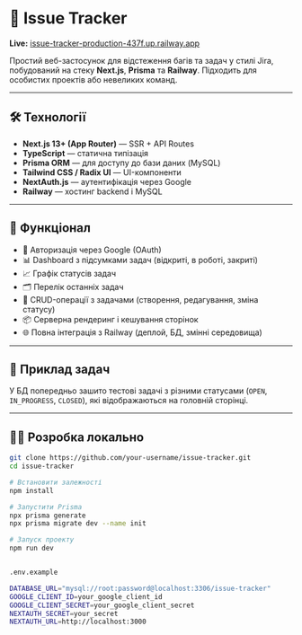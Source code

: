 # 🐛 Issue Tracker

**Live:** [issue-tracker-production-437f.up.railway.app](https://issue-tracker-production-437f.up.railway.app)

Простий веб-застосунок для відстеження багів та задач у стилі Jira, побудований на стеку **Next.js**, **Prisma** та **Railway**. Підходить для особистих проектів або невеликих команд.

---

## 🛠️ Технології

- **Next.js 13+ (App Router)** — SSR + API Routes
- **TypeScript** — статична типізація
- **Prisma ORM** — для доступу до бази даних (MySQL)
- **Tailwind CSS / Radix UI** — UI-компоненти
- **NextAuth.js** — аутентифікація через Google
- **Railway** — хостинг backend і MySQL

---

## 🚀 Функціонал

- 🔐 Авторизація через Google (OAuth)
- 📊 Dashboard з підсумками задач (відкриті, в роботі, закриті)
- 📈 Графік статусів задач
- 🗂️ Перелік останніх задач
- 📝 CRUD-операції з задачами (створення, редагування, зміна статусу)
- 📦 Серверна рендеринг і кешування сторінок
- 🌐 Повна інтеграція з Railway (деплой, БД, змінні середовища)

---

## 🧪 Приклад задач

У БД попередньо зашито тестові задачі з різними статусами (`OPEN`, `IN_PROGRESS`, `CLOSED`), які відображаються на головній сторінці.

---

## 🧑‍💻 Розробка локально

```bash
git clone https://github.com/your-username/issue-tracker.git
cd issue-tracker

# Встановити залежності
npm install

# Запустити Prisma
npx prisma generate
npx prisma migrate dev --name init

# Запуск проекту
npm run dev


.env.example

DATABASE_URL="mysql://root:password@localhost:3306/issue-tracker"
GOOGLE_CLIENT_ID=your_google_client_id
GOOGLE_CLIENT_SECRET=your_google_client_secret
NEXTAUTH_SECRET=your_secret
NEXTAUTH_URL=http://localhost:3000
```
